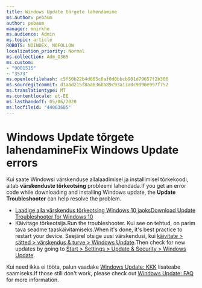 ```yaml
---
title: Windows Update tõrgete lahendamine
ms.author: pebaum
author: pebaum
manager: mnirkhe
ms.audience: Admin
ms.topic: article
ROBOTS: NOINDEX, NOFOLLOW
localization_priority: Normal
ms.collection: Adm_O365
ms.custom:
- "9001515"
- "3573"
ms.openlocfilehash: c5f50b22b4d665c6af0d0bbcb901d79657f2b306
ms.sourcegitcommit: d1aad215f8aa636ba89c93a13a0c9d90e997f752
ms.translationtype: MT
ms.contentlocale: et-EE
ms.lasthandoff: 05/06/2020
ms.locfileid: "44063685"
---
```

# <a name="fix-windows-update-errors"></a><span data-ttu-id="40e04-102">Windows Update tõrgete lahendamine</span><span class="sxs-lookup"><span data-stu-id="40e04-102">Fix Windows Update errors</span></span>

<span data-ttu-id="40e04-103">Kui saate Windowsi värskenduse allalaadimisel ja installimisel tõrkekoodi, aitab **värskenduste tõrkeotsing** probleemi lahendada.</span><span class="sxs-lookup"><span data-stu-id="40e04-103">If you get an error code while downloading and installing Windows update, the **Update Troubleshooter** can help resolve the problem.</span></span>

- [<span data-ttu-id="40e04-104">Laadige alla värskendus tõrkeotsing Windows 10 jaoks</span><span class="sxs-lookup"><span data-stu-id="40e04-104">Download Update Troubleshooter for Windows 10</span></span>](https://support.microsoft.com/help/4027322/windows-update-troubleshooter)
- <span data-ttu-id="40e04-105">Käivitage tõrkeotsija.</span><span class="sxs-lookup"><span data-stu-id="40e04-105">Run the troubleshooter.</span></span> <span data-ttu-id="40e04-106">Kui see on tehtud, on parim tava seadme taaskäivitamiseks.</span><span class="sxs-lookup"><span data-stu-id="40e04-106">When it's done, it's best practice to restart your device.</span></span> <span data-ttu-id="40e04-107">Seejärel otsige uusi värskendusi, kui [käivitate > sätted > värskendus & turve > Windows Update](ms-settings:windowsupdate).</span><span class="sxs-lookup"><span data-stu-id="40e04-107">Then check for new updates by going to [Start > Settings > Update & Security > Windows Update](ms-settings:windowsupdate).</span></span>

<span data-ttu-id="40e04-108">Kui need ikka ei tööta, palun vaadake [Windows Update: KKK](https://support.microsoft.com/help/12373/windows-update-faq) lisateabe saamiseks.</span><span class="sxs-lookup"><span data-stu-id="40e04-108">If those still don't work, please check out [Windows Update: FAQ](https://support.microsoft.com/help/12373/windows-update-faq) for more information.</span></span>
